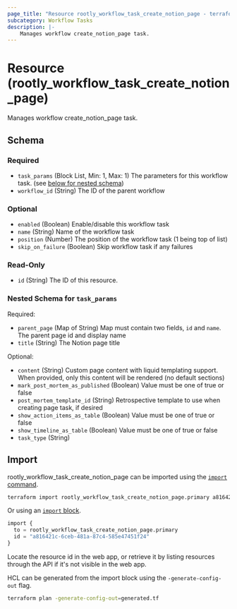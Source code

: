 ```yaml
---
page_title: "Resource rootly_workflow_task_create_notion_page - terraform-provider-rootly"
subcategory: Workflow Tasks
description: |-
    Manages workflow create_notion_page task.
---
```


# Resource (rootly_workflow_task_create_notion_page)

Manages workflow create_notion_page task.



<!-- schema generated by tfplugindocs -->
## Schema

### Required

- `task_params` (Block List, Min: 1, Max: 1) The parameters for this workflow task. (see [below for nested schema](#nestedblock--task_params))
- `workflow_id` (String) The ID of the parent workflow

### Optional

- `enabled` (Boolean) Enable/disable this workflow task
- `name` (String) Name of the workflow task
- `position` (Number) The position of the workflow task (1 being top of list)
- `skip_on_failure` (Boolean) Skip workflow task if any failures

### Read-Only

- `id` (String) The ID of this resource.

<a id="nestedblock--task_params"></a>
### Nested Schema for `task_params`

Required:

- `parent_page` (Map of String) Map must contain two fields, `id` and `name`. The parent page id and display name
- `title` (String) The Notion page title

Optional:

- `content` (String) Custom page content with liquid templating support. When provided, only this content will be rendered (no default sections)
- `mark_post_mortem_as_published` (Boolean) Value must be one of true or false
- `post_mortem_template_id` (String) Retrospective template to use when creating page task, if desired
- `show_action_items_as_table` (Boolean) Value must be one of true or false
- `show_timeline_as_table` (Boolean) Value must be one of true or false
- `task_type` (String)

## Import

rootly_workflow_task_create_notion_page can be imported using the [`import` command](https://developer.hashicorp.com/terraform/cli/commands/import).

```sh
terraform import rootly_workflow_task_create_notion_page.primary a816421c-6ceb-481a-87c4-585e47451f24
```

Or using an [`import` block](https://developer.hashicorp.com/terraform/language/import).

```terraform
import {
  to = rootly_workflow_task_create_notion_page.primary
  id = "a816421c-6ceb-481a-87c4-585e47451f24"
}
```

Locate the resource id in the web app, or retrieve it by listing resources through the API if it's not visible in the web app.

HCL can be generated from the import block using the `-generate-config-out` flag.

```sh
terraform plan -generate-config-out=generated.tf
```

